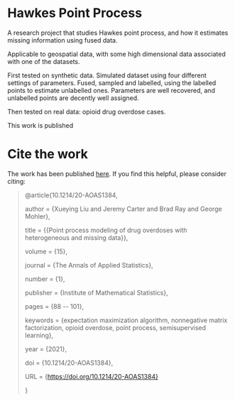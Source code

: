 # Hawkes Point Process

A research project that studies Hawkes point process, and how it estimates missing information using fused data.

Applicable to geospatial data, with some high dimensional data associated with one of the datasets.

First tested on synthetic data. Simulated dataset using four different settings of parameters. Fused, sampled and labelled, using the labelled points to estimate unlabelled ones. Parameters are well recovered, and unlabelled points are decently well assigned.

Then tested on real data: opioid drug overdose cases. 

This work is published 

# Cite the work
The work has been published [here](https://www.imstat.org/publications/aoas/aoas_15_1/aoas_15_1.pdf#page=15). If you find this helpful, please consider citing:
> @article{10.1214/20-AOAS1384,
> 
> author = {Xueying Liu and Jeremy Carter and Brad Ray and George Mohler},
> 
> title = {{Point process modeling of drug overdoses with heterogeneous and missing data}},
> 
> volume = {15},
> 
> journal = {The Annals of Applied Statistics},
> 
> number = {1},
> 
> publisher = {Institute of Mathematical Statistics},
> 
> pages = {88 -- 101},
> 
> keywords = {expectation maximization algorithm, nonnegative matrix factorization, opioid overdose, point process, semisupervised learning},
> 
> year = {2021},
> 
> doi = {10.1214/20-AOAS1384},
> 
> URL = {https://doi.org/10.1214/20-AOAS1384}
> 
> }

